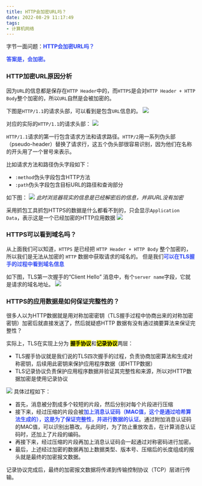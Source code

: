 ```yaml
---
title: HTTP会加密URL吗？
date: 2022-08-29 11:17:49
tags:
- 计算机网络
---
```


字节一面问题：<span style="color:#374ef4;font-weight:800">HTTP会加密URL吗？</span>

<span style="color:#374ef4;font-weight:800">答案是，会加密。</span>

### HTTP加密URL原因分析
因为`URL`的信息都是保存在`HTTP Header`中的，而`HTTPS`是会对`HTTP Header + HTTP Body`整个加密的，所以`URL`自然是会被加密的。

下图是`HTTP/1.1`的请求头部，可以看到是包含`URL`信息的。
![](https://cdn.jsdelivr.net/gh/qw-null/BlogImages/20220829113351.png)

对应的实际的`HTTP/1.1`的请求头部：
![](https://cdn.jsdelivr.net/gh/qw-null/BlogImages/20220829113827.png)

`HTTP/1.1`请求的第一行包含请求方法和请求路径。`HTTP/2`用一系列伪头部（pseudo-header）替换了请求行，这五个伪头部很容易识别，因为他们在名称的开头用了一个冒号来表示。

比如请求方法和路径伪头字段如下：
+ ```:method```伪头字段包含HTTP方法
+ ```:path```伪头字段包含目标URL的路径和查询部分

如下图：
![](https://cdn.jsdelivr.net/gh/qw-null/BlogImages/20220829114347.png)
*此时浏览器现实的信息是已经解密后的信息，并非URL没有加密*

采用抓包工具抓包HTTPS的数据是什么都看不到的，只会显示`Application Data`，表示这是一个已经加密的HTTP应用数据
![](https://cdn.jsdelivr.net/gh/qw-null/BlogImages/20220829114559.png)

### HTTPS可以看到域名吗？
从上面我们可以知道，`HTTPS` 是已经把  `HTTP Header + HTTP Body` 整个加密的，所以我们是无法从加密的 `HTTP` 数据中获取请求的域名的。
但是我们<span style="color:#374ef4;font-weight:800">可以在TLS握手的过程中看到域名信息</span>

如下图，TLS第一次握手的“Client Hello” 消息中，有个`server name`字段，它就是请求的域名地址。
![](https://cdn.jsdelivr.net/gh/qw-null/BlogImages/20220829115538.png)

### HTTPS的应用数据是如何保证完整性的？
很多人以为HTTP数据就是用对称加密密钥（TLS握手过程中协商出来的对称加密密钥）加密后就直接发送了，然后就疑惑HTTP 数据有没有通过摘要算法来保证完整性？

实际上，TLS在实现上分为 <mark>**握手协议**</mark>和<mark>**记录协议**</mark>两层：
+ TLS握手协议就是我们说的TLS四次握手的过程，负责协商加密算法和生成对称密钥，后续用此密钥来保护应用程序数据（即HTTP数据）
+ TLS记录协议负责保护应用程序数据并验证其完整性和来源，所以对HTTP数据加密是使用记录协议

![](https://cdn.jsdelivr.net/gh/qw-null/BlogImages/20220829130424.png)
具体过程如下：
+ 首先，消息被分割成多个较短的片段，然后分别对每个片段进行压缩
+ 接下来，经过压缩的片段会被<span style="color:#374ef4;font-weight:800">加上消息认证码（MAC值，这个是通过哈希算法生成的），这是为了保证完整性，并进行数据的认证</span>。通过附加消息认证码的MAC值，可以识别出篡改。与此同时，为了防止重放攻击，在计算消息认证码时，还加上了片段的编码。
+ 再接下来，经过压缩的片段再加上消息认证码会一起通过对称密码进行加密。
+ 最后，上述经过加密的数据再加上数据类型、版本号、压缩后的长度组成的报头就是最终的加密报文数据。

记录协议完成后，最终的加密报文数据将传递到传输控制协议（TCP）层进行传输。